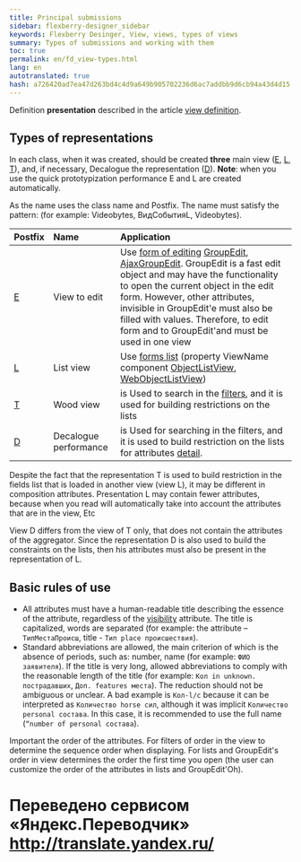 ```yaml
--- 
title: Principal submissions 
sidebar: flexberry-designer_sidebar 
keywords: Flexberry Desinger, View, views, types of views 
summary: Types of submissions and working with them 
toc: true 
permalink: en/fd_view-types.html 
lang: en 
autotranslated: true 
hash: a726420ad7ea47d263bd4c4d9a649b905702236d6ac7addbb9d6cb94a43d4d15 
--- 
```


Definition __presentation__ described in the article [view definition](fd_view-definition.html). 

## Types of representations 

In each class, when it was created, should be created __three__ main view ([E](fd_e-view.html), [L](fd_l-view.html), [T](fd_t-view.html)), and, if necessary, Decalogue the representation ([D](fd_d-view.html)). 
__Note__: when you use the quick prototypization performance E and L are created automatically. 

As the name uses the class name and Postfix. The name must satisfy the pattern: <Classname> <Postfix> (for example: Videobytes, ВидСобытияL, Videobytes). 

Postfix | Name | Application 
:-----------------|:-------------------|:--------------------------------------------------- 
[E](fd_e-view.html) | View to edit | Use [form of editing](fd_editform.html) [GroupEdit](fw_group-edit.html), [AjaxGroupEdit](fa_ajax-group-edit.html). GroupEdit is a fast edit object and may have the functionality to open the current object in the edit form. However, other attributes, invisible in GroupEdit'e must also be filled with values. Therefore, to edit form and to GroupEdit'and must be used in one view 
[L](fd_l-view.html) | List view | Use [forms list](fd_listform.html) (property ViewName component [ObjectListView](fw_objectlistview.html), [WebObjectListView](fa_web-object-list-view.html)) 
[T](fd_t-view.html) | Wood view | is Used to search in the [filters](fw_filtersand-limits.html), and it is used for building restrictions on the lists 
[D](fd_d-view.html) | Decalogue performance | is Used for searching in the filters, and it is used to build restriction on the lists for attributes [detail](fo_detail-associations-properties.html). 

Despite the fact that the representation T is used to build restriction in the fields list that is loaded in another view (view L), it may be different in composition attributes. Presentation L may contain fewer attributes, because when you read will automatically take into account the attributes that are in the view, Etc 

View D differs from the view of T only, that does not contain the attributes of the aggregator. Since the representation D is also used to build the constraints on the lists, then his attributes must also be present in the representation of L.

## Basic rules of use 

* All attributes must have a human-readable title describing the essence of the attribute, regardless of the [visibility](fd_hidden-properties-view.html) attribute. The title is capitalized, words are separated (for example: the attribute – `ТипМестаПроисш`, title - `Тип place происшествия`). 
* Standard abbreviations are allowed, the main criterion of which is the absence of periods, such as: number, name (for example: `ФИО заявителя`). 
If the title is very long, allowed abbreviations to comply with the reasonable length of the title (for example: `Кол in unknown. пострадавших`, `Доп. features места`). 
The reduction should not be ambiguous or unclear. A bad example is `Кол-l/с` because it can be interpreted as `Количество horse сил`, although it was implicit `Количество personal состава`. In this case, it is recommended to use the full name (`“number of personal состава`). 

Important the order of the attributes. For filters of order in the view to determine the sequence order when displaying. For lists and GroupEdit's order in view determines the order the first time you open (the user can customize the order of the attributes in lists and GroupEdit'Oh). 






 # Переведено сервисом «Яндекс.Переводчик» http://translate.yandex.ru/